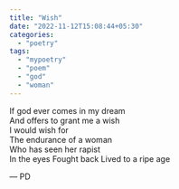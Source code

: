 ```yaml
---
title: "Wish"
date: "2022-11-12T15:08:44+05:30"
categories:
  - "poetry"
tags:
  - "mypoetry"
  - "poem"
  - "god"
  - "woman"
---
```


If god ever comes in my dream  
And offers to grant me a wish  
I would wish for  
The endurance of a woman  
Who has seen her rapist  
In the eyes
Fought back
Lived to a ripe age

— PD
